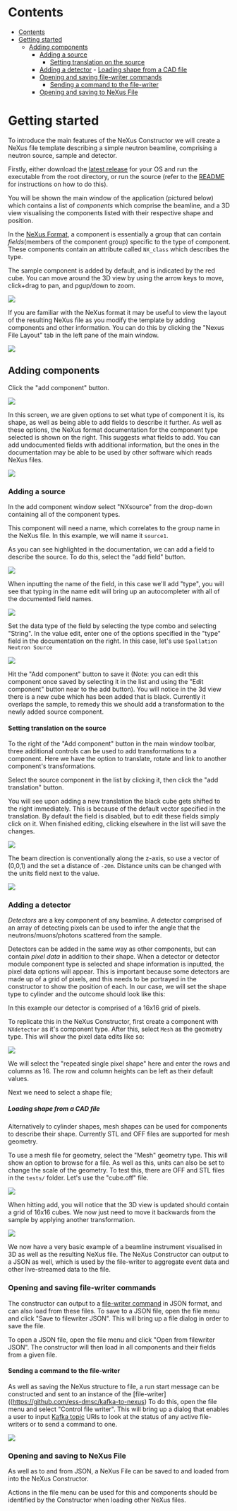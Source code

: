 # Contents
<!-- TOC depthFrom:1 depthTo:6 withLinks:1 updateOnSave:1 orderedList:0 -->

- [Contents](#contents)
- [Getting started](#getting-started)
	- [Adding components](#adding-components)
		- [Adding a source](#adding-a-source)
			- [Setting translation on the source](#setting-translation-on-the-source)
		- [Adding a detector](#adding-a-detector)
				- [Loading shape from a CAD file](#loading-shape-from-a-cad-file)
		- [Opening and saving file-writer commands](#opening-and-saving-file-writer-commands)
			- [Sending a command to the file-writer](#sending-a-command-to-the-file-writer)
		- [Opening and saving to NeXus File](#opening-and-saving-to-nexus-file)

<!-- /TOC -->

# Getting started
To introduce the main features of the NeXus Constructor we will create a NeXus file template describing a simple neutron beamline, comprising a neutron source, sample and detector.

Firstly, either download the [latest release](https://github.com/ess-dmsc/nexus-constructor/releases) for your OS and run the executable from the root directory, or run the source (refer to the [README](README.md) for instructions on how to do this).

You will be shown the main window of the application (pictured below) which contains a list of *components* which comprise the beamline, and a 3D view visualising the components listed with their respective shape and position.

In the [NeXus Format](https://www.nexusformat.org/), a component is essentially a group that can contain *fields*(members of the component group) specific to the type of component. These components contain an attribute called `NX_class` which describes the type.

The sample component is added by default, and is indicated by the red cube. You can move around the 3D view by using the arrow keys to move, click+drag to pan, and pgup/down to zoom.

![](resources/images/NeXusConstructor_001.png)

If you are familiar with the NeXus format it may be useful to view the layout of the resulting NeXus file as you modify the template by adding components and other information. You can do this by clicking the "Nexus File Layout" tab in the left pane of the main window.

![](resources/images/Selection_002.png)


## Adding components

Click the "add component" button.

![](resources/images/Selection_003.png)


In this screen, we are given options to set what type of component it is, its shape, as well as being able to add fields to describe it further.
As well as these options, the NeXus format documentation for the component type selected is shown on the right. This suggests what fields to add. You can add undocumented fields with additional information, but the ones in the documentation may be able to be used by other software which reads NeXus files.

![](resources/images/AddComponent_004.png)


### Adding a source

In the add component window select "NXsource" from the drop-down containing all of the component types.

This component will need a name, which correlates to the group name in the NeXus file. In this example, we will name it `source1`.


As you can see highlighted in the documentation, we can add a field to describe the source. To do this, select the "add field" button.

![](resources/images/Selection_005.png)

When inputting the name of the field, in this case we'll add "type", you will see that typing in the name edit will bring up an autocompleter with all of the documented field names.

![](resources/images/Tooltip_006.png)


Set the data type of the field by selecting the type combo and selecting "String". In the value edit, enter one of the options specified in the "type" field in the documentation on the right. In this case, let's use `Spallation Neutron Source`

![](resources/images/AddComponent_007.png)

Hit the "Add component" button to save it (Note: you can edit this component once saved by selecting it in the list and using the "Edit component" button near to the add button).
You will notice in the 3d view there is a new cube which has been added that is black. Currently it overlaps the sample, to remedy this we should add a transformation to the newly added source component.

#### Setting translation on the source

To the right of the "Add component" button in the main window toolbar, three additional controls can be used to add transformations to a component. Here we have the option to translate, rotate and link to another component's transformations.

Select the source component in the list by clicking it, then click the "add translation" button.

You will see upon adding a new translation the black cube gets shifted to the right immediately. This is because of the default vector specified in the translation. By default the field is disabled, but to edit these fields simply click on it. When finished editing, clicking elsewhere in the list will save the changes.

![](resources/images/NeXusConstructor_008.png)

The beam direction is conventionally along the z-axis, so use a vector of (0,0,1) and the set a distance of `-20m`. Distance units can be changed with the units field next to the value.

![](resources/images/NeXusConstructor_009.png)


### Adding a detector

*Detectors* are a key component of any beamline. A detector comprised of an array of detecting pixels can be used to infer the angle that the neutrons/muons/photons scattered from the sample.

Detectors can be added in the same way as other components, but can contain *pixel data* in addition to their shape. When a detector or detector module component type is selected and shape information is inputted, the pixel data options will appear.
This is important because some detectors are made up of a grid of pixels, and this needs to be portrayed in the constructor to show the position of each. In our case, we will set the shape type to cylinder and the outcome should look like this:



In this example our detector is comprised of a 16x16 grid of pixels.

To replicate this in the NeXus Constructor, first create a component with `NXdetector` as it's component type. After this, select `Mesh` as the geometry type. This will show the pixel data edits like so:

![](resources/images/AddComponent_010.png)

We will select the "repeated single pixel shape" here and enter the rows and columns as 16. The row and column heights can be left as their default values.

Next we need to select a shape file;

##### Loading shape from a CAD file
Alternatively to cylinder shapes, mesh shapes can be used for components to describe their shape. Currently STL and OFF files are supported for mesh geometry.

To use a mesh file for geometry, select the "Mesh" geometry type. This will show an option to browse for a file. As well as this, units can also be set to change the scale of the geometry.
To test this, there are OFF and STL files in the `tests/` folder. Let's use the "cube.off" file.   

![](resources/images/AddComponent_011.png)

When hitting add, you will notice that the 3D view is updated should contain a grid of 16x16 cubes. We now just need to move it backwards from the sample by applying another transformation.

![](resources/images/NeXusConstructor_012.png)

We now have a very basic example of a beamline instrument visualised in 3D as well as the resulting NeXus file. The NeXus Constructor can output to a JSON as well, which is used by the file-writer to aggregate event data and other live-streamed data to the file.

### Opening and saving file-writer commands

The constructor can output to a [file-writer command](https://github.com/ess-dmsc/kafka-to-nexus/blob/master/documentation/commands.md) in JSON format, and can also load from these files.
To save to a JSON file, open the file menu and click "Save to filewriter JSON". This will bring up a file dialog in order to save the file.

To open a JSON file, open the file menu and click "Open from filewriter JSON". The constructor will then load in all components and their fields from a given file.

#### Sending a command to the file-writer

As well as saving the NeXus structure to file, a run start message can be constructed and sent to an instance of the [file-writer]((https://github.com/ess-dmsc/kafka-to-nexus)
To do this, open the file menu and select "Control file writer". This will bring up a dialog that enables a user to input [Kafka topic](https://kafka.apache.org/documentation/#intro_topics) URIs to look at the status of any active file-writers or to send a command to one.

![](resources/images/nexus-constructor.py_013.png)

### Opening and saving to NeXus File

As well as to and from JSON, a NeXus File can be saved to and loaded from into the NeXus Constructor.

Actions in the file menu can be used for this and components should be identified by the Constructor when loading other NeXus files.
